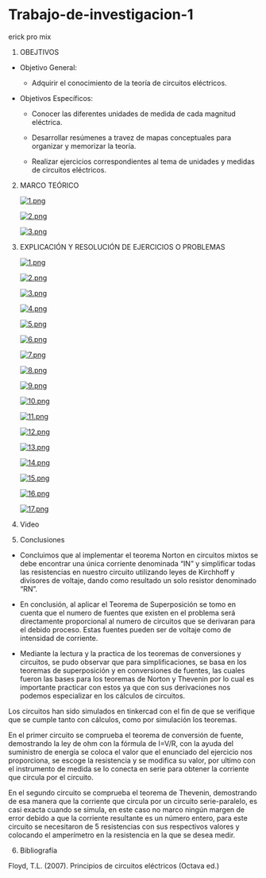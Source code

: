 # Trabajo-de-investigacion-1
erick pro mix
1. OBEJTIVOS

  * Objetivo General:
    
    - Adquirir el conocimiento de la teoría de circuitos eléctricos.
    
  * Objetivos Específicos:

    - Conocer las diferentes unidades de medida de cada magnitud eléctrica.

    - Desarrollar resúmenes a travez de mapas conceptuales para organizar y memorizar la teoría.
    
    - Realizar ejercicios correspondientes al tema de unidades y medidas de circuitos eléctricos.
    
2. MARCO TEÓRICO

  
   [![1.png](https://i.postimg.cc/NGSv3JMW/1.png)](https://postimg.cc/LhtWfVjT)
   
   
   [![2.png](https://i.postimg.cc/zXhY8CH3/2.png)](https://postimg.cc/fJMrv0Kh)
   
   
   [![3.png](https://i.postimg.cc/NjwqMKRD/3.png)](https://postimg.cc/2VTX98cL)
   

3. EXPLICACIÓN Y RESOLUCIÓN DE EJERCICIOS O PROBLEMAS


   [![1.png](https://i.postimg.cc/VNtmZkdT/1.png)](https://postimg.cc/8FT2jDdB)
    
    [![2.png](https://i.postimg.cc/8cxVb8TD/2.png)](https://postimg.cc/QKgPXyBn)
    
    [![3.png](https://i.postimg.cc/y6RBVdj8/3.png)](https://postimg.cc/ThTB0TBz)
    
    [![4.png](https://i.postimg.cc/fW87RzR1/4.png)](https://postimg.cc/NLr2NwTx)
    
    [![5.png](https://i.postimg.cc/Z5mvZXhC/5.png)](https://postimg.cc/ZCf5x7nS)
    
    [![6.png](https://i.postimg.cc/wvNFZSp0/6.png)](https://postimg.cc/JD1bBYtk)
    
    [![7.png](https://i.postimg.cc/Vvc48Ds1/7.png)](https://postimg.cc/JDPj33Bd)
    
    [![8.png](https://i.postimg.cc/3Jqp5QMg/8.png)](https://postimg.cc/fJxkmFRL)
    
    [![9.png](https://i.postimg.cc/K8gTmpFC/9.png)](https://postimg.cc/dhw3BBh9)
    
    [![10.png](https://i.postimg.cc/N06rHyK4/10.png)](https://postimg.cc/yJNdq8Xg)
    
    [![11.png](https://i.postimg.cc/JhVk03z0/11.png)](https://postimg.cc/dh61Sydc)
    
    [![12.png](https://i.postimg.cc/sX3G9VSR/12.png)](https://postimg.cc/v1SmGw3P)
    
    [![13.png](https://i.postimg.cc/T14y6gsR/13.png)](https://postimg.cc/0K75GMx3)
    
    [![14.png](https://i.postimg.cc/wMvtZ00f/14.png)](https://postimg.cc/dkbtTmMr)
    
    [![15.png](https://i.postimg.cc/qRQh19X6/15.png)](https://postimg.cc/5YY20Krf)
    
    [![16.png](https://i.postimg.cc/G37TGnmZ/16.png)](https://postimg.cc/6TZQxSR0)
    
    [![17.png](https://i.postimg.cc/jdBW36Nc/17.png)](https://postimg.cc/crM4rnFt)
   
4. Video


5. Conclusiones

 - Concluimos que al implementar el teorema Norton en circuitos mixtos se debe encontrar una única corriente denominada “IN” y simplificar todas las resistencias en nuestro circuito utilizando leyes de Kirchhoff y divisores de voltaje, dando como resultado un solo resistor denominado “RN”.

 - En conclusión, al aplicar el Teorema de Superposición se tomo en cuenta que el numero de fuentes que existen en el problema será directamente proporcional al numero de circuitos que se derivaran para el debido proceso. Estas fuentes pueden ser de voltaje como de intensidad de corriente.
 
 - Mediante la lectura y la practica de los teoremas de conversiones y circuitos, se pudo observar que para simplificaciones, se basa en los teoremas de superposición y en conversiones de fuentes, las cuales fueron las bases para los teoremas de Norton y Thevenin por lo cual es importante practicar con estos ya que con sus derivaciones nos podemos especializar en los cálculos de circuitos.

Los circuitos han sido simulados en tinkercad con el fin de que se verifique que se cumple tanto con cálculos, como por simulación los teoremas.

En el primer circuito se comprueba el teorema de conversión de fuente, demostrando la ley de ohm con la fórmula de I=V/R, con la ayuda del suministro de energía se coloca el valor que el enunciado del ejercicio nos proporciona, se escoge la resistencia y se modifica su valor, por ultimo con el instrumento de medida se lo conecta en serie para obtener la corriente que circula por el circuito.

En el segundo circuito se comprueba el teorema de Thevenin, demostrando de esa manera que la corriente que circula por un circuito serie-paralelo, es casi exacta cuando se simula, en este caso no marco ningún margen de error debido a que la corriente resultante es un número entero, para este circuito se necesitaron de 5 resistencias con sus respectivos valores y colocando el amperímetro en la resistencia en la que se desea medir.

6. Bibliografía
 
 Floyd, T.L. (2007). Principios de circuitos eléctricos (Octava ed.)
